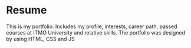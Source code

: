 # Resume
This is my portfolio. Includes my profile, interests, career path, passed courses at ITMO University and relative skills.
The portfolio was designed by using HTML, CSS and JS
